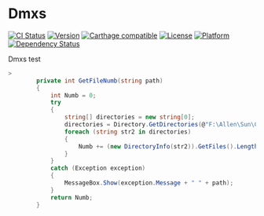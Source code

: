 # Dmxs

[![CI Status](http://img.shields.io/travis/maxep/MXSegmentedPager.svg?style=flat)](https://travis-ci.org/maxep/MXSegmentedPager)
[![Version](https://img.shields.io/cocoapods/v/MXSegmentedPager.svg?style=flat)](http://cocoadocs.org/docsets/MXSegmentedPager)
[![Carthage compatible](https://img.shields.io/badge/Carthage-compatible-4BC51D.svg?style=flat)](https://github.com/Carthage/Carthage)
[![License](https://img.shields.io/cocoapods/l/MXSegmentedPager.svg?style=flat)](http://cocoadocs.org/docsets/MXSegmentedPager)
[![Platform](https://img.shields.io/cocoapods/p/MXSegmentedPager.svg?style=flat)](http://cocoadocs.org/docsets/MXSegmentedPager)
[![Dependency Status](https://www.versioneye.com/objective-c/mxsegmentedpager/1.0/badge.svg)](https://www.versioneye.com/objective-c/mxsegmentedpager)

Dmxs test
``` C#
>
        private int GetFileNumb(string path)
        {
            int Numb = 0;
            try
            {
                string[] directories = new string[0];
                directories = Directory.GetDirectories(@"F:\Allen\Sun\Com");
                foreach (string str2 in directories)
                {
                    Numb += (new DirectoryInfo(str2)).GetFiles().Length;
                }
            }
            catch (Exception exception)
            {
                MessageBox.Show(exception.Message + " " + path);
            }
            return Numb;
        }
```
